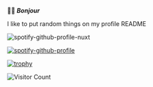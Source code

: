 🐻‍❄️ ***Bonjour***

I like to put random things on my profile README 

![spotify-github-profile-nuxt](https://spotify-github-profile-nuxt.vercel.app/spotify)

[![spotify-github-profile](https://spotify-github-profile.vercel.app/api/view?uid=bibjour&cover_image=true&theme=default&show_offline=false&background_color=121212&interchange=true&bar_color_cover=true)](https://spotify-github-profile.vercel.app/api/view?uid=bibjour&redirect=true)

[![trophy](https://github-profile-trophy.vercel.app/?username=Orakell)](https://github.com/ryo-ma/github-profile-trophy)

![Visitor Count](https://profile-counter.glitch.me/Orakell/count.svg)
